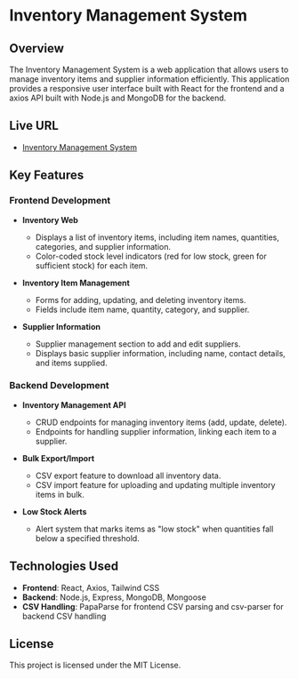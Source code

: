 # Inventory Management System

## Overview
The Inventory Management System is a web application that allows users to manage inventory items and supplier information efficiently. This application provides a responsive user interface built with React for the frontend and a axios API built with Node.js and MongoDB for the backend.

## Live URL
- [Inventory Management System](https://inventory-managment-app.onrender.com/)

## Key Features

### Frontend Development
- **Inventory Web**
  - Displays a list of inventory items, including item names, quantities, categories, and supplier information.
  - Color-coded stock level indicators (red for low stock, green for sufficient stock) for each item.
  
- **Inventory Item Management**
  - Forms for adding, updating, and deleting inventory items.
  - Fields include item name, quantity, category, and supplier.

- **Supplier Information**
  - Supplier management section to add and edit suppliers.
  - Displays basic supplier information, including name, contact details, and items supplied.

### Backend Development
- **Inventory Management API**
  - CRUD endpoints for managing inventory items (add, update, delete).
  - Endpoints for handling supplier information, linking each item to a supplier.

- **Bulk Export/Import**
  - CSV export feature to download all inventory data.
  - CSV import feature for uploading and updating multiple inventory items in bulk.

- **Low Stock Alerts**
  - Alert system that marks items as "low stock" when quantities fall below a specified threshold.

## Technologies Used
- **Frontend**: React, Axios, Tailwind CSS
- **Backend**: Node.js, Express, MongoDB, Mongoose
- **CSV Handling**: PapaParse for frontend CSV parsing and csv-parser for backend CSV handling

## License
This project is licensed under the MIT License. 
